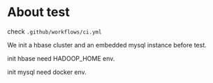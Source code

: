 # About test
 
check `.github/workflows/ci.yml`

We init a hbase cluster and an embedded mysql instance before test.

init hbase need HADOOP_HOME env.

init mysql need docker env.

